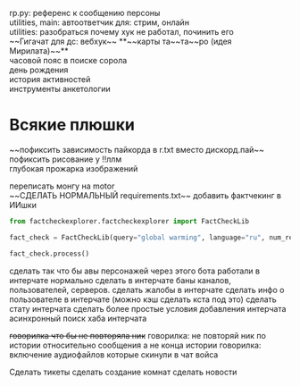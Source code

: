 rp.py: референс к сообщению персоны\
utilities, main: автоответчик для: стрим, онлайн \
utilities:  разобраться почему хук не работал, починить его\
~~Гигачат для дс: вебхук\~~
**~~карты та~~та~~ро (идея Мирилата)~~**\
часовой пояс в поиске сорола\
день рождения\
история активностей\
инструменты анкетологии
# Всякие плюшки
~~пофиксить зависимость пайкорда в r.txt вместо дискорд.пай\~~
пофиксить рисование у !!ллм\
глубокая прожарка изображений

переписать монгу на motor\
~~СДЕЛАТЬ НОРМАЛЬНЫЙ requirements.txt\~~
добавить фактчекинг в ИИшки
```python
from factcheckexplorer.factcheckexplorer import FactCheckLib

fact_check = FactCheckLib(query="global warming", language="ru", num_results=200)

fact_check.process()
```

сделать так что бы авы персонажей через этого бота работали в интерчате нормально
сделать в интерчате баны каналов, пользователей, серверов.
сделать жалобы в интерчате
сделать инфо о пользователе в интерчате (можно кэш сделать кста под это)
сделать стату интерчата
сделать более простые условия добавления интерчата
асинхронный поиск хаба интерчата

~~говорилка что бы не повторяла ник~~
говорилка: не повторяй ник по истории относительно сообщения а не конца истории
говорилка: включение аудиофайлов которые скинули в чат войса

Сделать тикеты
сделать создание комнат
сделать новости

